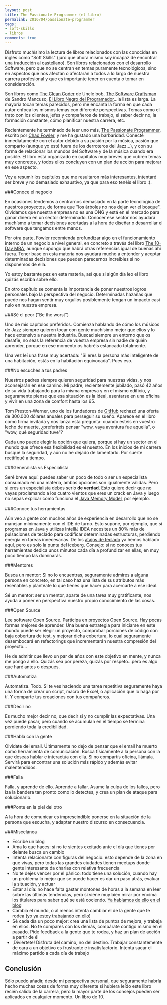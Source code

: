 ```yaml
---
layout: post
title: The Passionate Programmer (el libro)
permalink: 2016/04/passionate-programmer
tags:
- soft-skills
- libros
comments: true
---
```


Disfruto muchísimo la lectura de libros relacionados con las conocidas en inglés como "Soft Skills" (juro que ahora mismo soy incapaz de encontrar una traducción al castellano). Son libros relacionados con el desarrollo Software, pero que no se centran en temas puramente tecnológicos, sino en aspectos que nos afectan o afectarán a todos a lo largo de nuestra carrera profesional y que es importante tener en cuenta o tomar en consideración.

<!--break-->

Son libros como [The Clean Coder](https://www.amazon.es/Clean-Coder-Conduct-Professional-Programmers/dp/0137081073/ref=sr_1_1?ie=UTF8&qid=1461786399&sr=8-1&keywords=The+Clean+Coder) de Uncle bob, [The Software Craftsman](https://www.amazon.es/Software-Craftsman-Professionalism-Pragmatism-Robert/dp/0134052501/ref=sr_1_1?ie=UTF8&qid=1461786420&sr=8-1&keywords=the+software+craftsman) de Sandro Mancuso, [El Libro Negro del Programador](http://www.amazon.es/Libro-Negro-del-Programador-desarrollando-ebook/dp/B00J5RHHNW?ie=UTF8&keywords=El%20libro%20negro%20del%20programador&qid=1461786488&ref_=sr_1_1&sr=8-1)...la lista es larga. La mayoría tocan temas parecidos, pero me encanta la forma en que cada autor enfoca los mismos temas con diferente perspectivas. Temas como el trato con los clientes, jefes y compañeros de trabajo, el saber decir no, la formación constante, cómo planificar nuestra carrera, etc.

Recientemente he terminado de leer uno más, [The Passionate Programmer](https://www.amazon.es/Passionate-Programmer-Remarkable-Development-Pragmatic/dp/1934356344/ref=sr_1_sc_1?ie=UTF8&qid=1461786652&sr=8-1-spell&keywords=The+Passionate+Preogrammer), escrito por [Chad Fowler](https://twitter.com/chadfowler), y me ha gustado una barbaridad. Conecté inmediatamente con el autor debido a su pasión por la música, pasión que comparto (aunque yo esté fuera de los derroteros del Jazz...), y con su forma de relacionar los mundos del Software y de la música cuando era posible. El libro está organizado en capítulos muy breves que cubren temas muy concretos, y todos ellos concluyen con un plan de acción para mejorar en ese aspecto.

Voy a resumir los capítulos que me resultaron más interesantes, intentaré ser breve y no demasiado exhaustivo, ya que para eso tenéis el libro :).

###Conoce el negocio

En ocasiones tendemos a centrarnos demasiado en la parte tecnológica de nuestros proyectos, de forma que "los árboles no nos dejan ver el bosque". Olvidamos que nuestra empresa no es una ONG y está en el mercado para ganar dinero en un sector determinado. Conocer ese sector nos ayudará muchísmo a tomar decisiones acertadas a la hora de diseñar o desarrollar el software que tengamos entre manos.

Por otra parte, Fowler recomienda profundizar algo en el funcionamiento interno de un negocio a nivel general, en concreto a través del libro [The 10-Day MBA](https://www.amazon.es/10-Day-MBA-step---step-mastering/dp/0749927003/ref=sr_1_1?ie=UTF8&qid=1461787142&sr=8-1&keywords=10+Day+MBA), aunque supongo que habrá otras referencias igual de buenas ahí fuera. Tener base en esta materia nos ayudará mucho a entender y aceptar determinadas decisiones que pueden parecernos increíbles si no disponemos de ella.

Yo estoy bastante pez en esta materia, así que si algún día leo el libro quizás escriba sobre ello.

En otro capítulo se comenta la importancia de poner nuestros logros personales bajo la perspectiva del negocio. Determinadas hazañas que puede nos hagan sentir muy orgullos posiblemente tengan un impacto casi nulo en nuestra empresa.

###Sé el peor ("Be the worst")

Uno de mis capítulos preferidos. Comienza hablando de cómo los músicos de Jazz siempre quieren tocar con gente muchísimo mejor que ellos y lo hace extensivo a nuestra industria. Buscad siempre un entorno que os desafíe, no seas la referencia de vuestra empresa sin nadie de quién aprender, porque en ese momento os habréis estancado totalmente.

Una vez leí una frase muy acertada: "Si eres la persona más inteligente de una habitación, estás en la habitación equivocada". Pues eso.

###No escuches a tus padres

Nuestros padres siempre quieren seguridad para nuestras vidas, y nos aconsejarán en ese camino. Mi padre, recientemente jubilado, pasó 42 años de su vida trabajando para la misma empresa y en el mismo edificio, y seguramente piense que esa situación es la ideal, asentarse en una oficina y vivir en una zona de comfort hasta los 65.

Tom Preston-Werner, uno de los fundadores de [GitHub](www.github.com) rechazó una oferta de 300.000 dólares anuales para perseguir su sueño. Aparece en el libro como firma invitada y nos lanza esta pregunta: cuando estéis en vuestro lecho de muerte, ¿preferiréis pensar "wow, vaya aventura fue aquella", o "wow, qué seguridad tuve"?

Cada uno puede elegir la opción que quiera, porque si hay un sector en el mundo que ofrece esa flexibilidad es el nuestro. En los inicios de mi carrera busqué la seguridad, y aún no he dejado de lamentarlo. Por suerte rectifiqué a tiempo.

###Generalista vs Especialista

Seré breve aquí: puedes saber un poco de todo o ser un especialista consumado en una materia, ambas opciones son igualmente válidas. Pero si eres un especialista debes serlo **de verdad**. Esto quiere decir que no vayas proclamando a los cuatro vientos que eres un crack en Java y luego no sepas explicar como funciona el [Java Memory Model](https://dzone.com/articles/java-memory-model-programer%E2%80%99s), por ejemplo.

###Conoce tus herramientas

Aún veo a gente con muchos años de experiencia en desarrollo que no se manejan mínimamente con el IDE de turno. Esto supone, por ejemplo, que si programas en Java y utilizas IntelliJ IDEA necesites un 80% más de pulsaciones de teclado para codificar determinadas estructuras, perdiendo energía en tareas innecesarias. De los [atajos de teclado](/2015/02/atajos-teclado-ide/) ya hemos hablado aquí, pero es solo la punta del iceberg. Consejo: si no conoces tus herramientas dedica unos minutos cada día a profundizar en ellas, en muy poco tiempo las dominarás.

###Mentores

Busca un mentor: Si no lo encuentras, seguramente admires a alguna persona en concreto, en tal caso haz una lista de sus atributos más reseñables y plantéate lo que tienes que hacer para acercarte a ese ideal.

Sé un mentor: ser un mentor, aparte de una tarea muy gratificante, nos ayuda a poner en perspectiva nuestro propio conocimiento de las cosas.

###Open Source

Lee software Open Source. Participa en proyectos Open Source. Hay pocas formas mejores de aprender. Una buena estrategia para iniciarse en este mundo puede ser elegir un proyecto, comprobar porciones de código con baja cobertura de test, y mejorar dicha cobertura, lo cual seguramente desembocará en refactorings que incrementarán nuestra compresión del proyecto...

He de admitir que llevo un par de años con este objetivo en mente, y nunca me pongo a ello. Quizás sea por pereza, quizás por respeto...pero es algo que haré antes o después.

###Automatiza

Automatiza. Todo. Si te ves haciendo una tarea repetitiva seguramente haya una forma de crear un script, macro de Excel, o aplicación que lo haga por tí. Y comparte tus creaciones con tus compañeros.

###Decir no

Es mucho mejor decir no, que decir sí y no cumplir las expectativas. Una vez puede pasar, pero cuando se acumulan en el tiempo se termina perdiendo toda la credibilidad.

###Habla con la gente

Olvídate del email. Últimamente no dejo de pensar que el email ha muerto como herramienta de comunicación. Busca físicamente a la persona con la que deseas hablar e interactúa con ella. Si no compartís oficina, llámala. Servirá para encontrar una solución más rápido y además evitar malentendidos.

###Falla

Falla, y aprende de ello. Aprende a fallar. Asume la culpa de los fallos, pero iza la bandera tan pronto como lo detectes, y crea un plan de ataque para solucionarlo.

###Ponte en la piel del otro

A la hora de comunicar es imprescindible ponerse en la situación de la persona que escucha, y adaptar nuestro discurso en consecuencia.

###Miscelánea

* Escribe un blog
* Ama lo que haces: si no te sientes excitado ante el día que tienes por delante busca un cambio
* Intenta relacionarte con figuras del negocio: esto depende de la zona en que vivas, pero todas las grandes ciudades tienen meetups donde gente interesante da charlas con relativa frecuencia
* No te dejes vencer por el pánico: todo tiene una solución, cuando hay un problema lo mejor que se puede hacer es dar un paso atrás, evaluar la situación, y actuar
* Estar al día: no hace falta gastar montones de horas a la semana en leer sobre las últimas tendencias, pero si viene muy bien mirar por encima los titulares para saber qué se está cociendo. [Ya hablamos de ello en el blog](/2015/10/estar-al-dia/)
* Cambia el mundo, o al menos intenta cambiar el de la gente que te rodea (yo [ya estoy trabajando en ello](http://pivotal.io/labs))
* Sé cada día un poco mejor: crea una lista de puntos de mejora, y trabaja en ellos. No te compares con los demás, compárate contigo mismo en el pasado. Pide feedback a la gente que te rodea, y haz un plan de acción a partir de él
* ¡Diviértete! Disfruta del camino, no del destino. Trabajar constantemente de cara a un objetivo es frustrante e insatisfactorio. Intenta sacar el máximo partido a cada día de trabajo

## Conclusión

Sólo puedo añadir, desde mi perspectiva personal, que seguramente habría hecho muchas cosas de forma muy diferente si hubiera leído este libro recién salido de la carrera, pero la mayor parte de los consejos pueden ser aplicados en cualquier momento. Un libro de 10.
